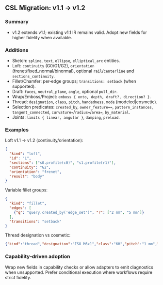 ## CSL Migration: v1.1 → v1.2

### Summary
- v1.2 extends v1.1; existing v1.1 IR remains valid. Adopt new fields for higher fidelity when available.

### Additions
- Sketch: `spline`, `text`, `ellipse`, `elliptical_arc` entities.
- Loft: `continuity` (G0/G1/G2), `orientation` (frenet/fixed_normal/binormal), optional `rail`/`centerline` and `sections_continuity`.
- Fillet/Chamfer: per‑edge groups; `transitions: setback` (when supported).
- Draft: `faces`, `neutral_plane`, `angle`, optional `pull_dir`.
- Wrap/Emboss/Project: `emboss { onto, depth, draft?, direction? }`.
- Thread: `designation`, `class`, `pitch`, `handedness`, `mode` (modeled|cosmetic).
- Selection predicates: `created_by`, `owner_feature==`, `pattern_instances`, `tangent_connected`, `curvature≈`/`radius≈`/`area≈`, `by_material`.
- Joints: `limits { linear, angular }`, `damping`, `preload`.

### Examples
Loft v1.1 → v1.2 (continuity/orientation):
```json
{
  "kind": "loft",
  "id": "L",
  "sections": ["s0.profile(c0)", "s1.profile(r1)"],
  "continuity": "G2",
  "orientation": "frenet",
  "result": "body"
}
```

Variable fillet groups:
```json
{
  "kind": "fillet",
  "edges": [
    {"q": "query.created_by('edge_set')", "r": ["2 mm", "5 mm"]}
  ],
  "transitions": "setback"
}
```

Thread designation vs cosmetic:
```json
{"kind":"thread","designation":"ISO M6x1","class":"6H","pitch":"1 mm","handedness":"right","mode":"cosmetic"}
```

### Capability‑driven adoption
Wrap new fields in capability checks or allow adapters to emit diagnostics when unsupported. Prefer conditional execution where workflows require strict fidelity.


